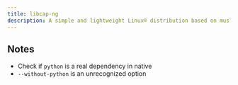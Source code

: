 ```yaml
---
title: libcap-ng
description: A simple and lightweight Linux® distribution based on musl libc and toybox
---
```


## Notes
- Check if `python` is a real dependency in native
- `--without-python` is an unrecognized option
